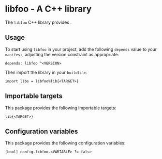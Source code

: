 # libfoo - A C++ library

The `libfoo` C++ library provides <SUMMARY-OF-FUNCTIONALITY>.


## Usage

To start using `libfoo` in your project, add the following `depends`
value to your `manifest`, adjusting the version constraint as appropriate:

```
depends: libfoo ^<VERSION>
```

Then import the library in your `buildfile`:

```
import libs = libfoo%lib{<TARGET>}
```


## Importable targets

This package provides the following importable targets:

```
lib{<TARGET>}
```

<DESCRIPTION-OF-IMPORTABLE-TARGETS>


## Configuration variables

This package provides the following configuration variables:

```
[bool] config.libfoo.<VARIABLE> ?= false
```

<DESCRIPTION-OF-CONFIG-VARIABLES>
